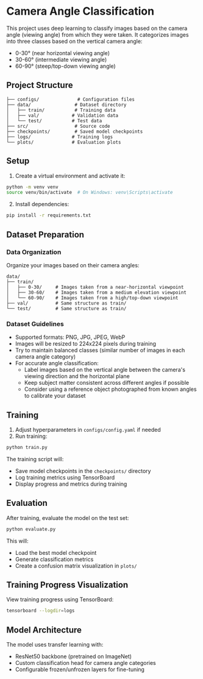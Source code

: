 # Camera Angle Classification

This project uses deep learning to classify images based on the camera angle (viewing angle) from which they were taken. It categorizes images into three classes based on the vertical camera angle:
- 0-30° (near horizontal viewing angle)
- 30-60° (intermediate viewing angle)
- 60-90° (steep/top-down viewing angle)

## Project Structure
```
├── configs/              # Configuration files
├── data/                # Dataset directory
│   ├── train/           # Training data
│   ├── val/            # Validation data
│   └── test/           # Test data
├── src/                 # Source code
├── checkpoints/         # Saved model checkpoints
├── logs/               # Training logs
└── plots/              # Evaluation plots
```

## Setup

1. Create a virtual environment and activate it:
```bash
python -m venv venv
source venv/bin/activate  # On Windows: venv\Scripts\activate
```

2. Install dependencies:
```bash
pip install -r requirements.txt
```

## Dataset Preparation

### Data Organization
Organize your images based on their camera angles:
```
data/
├── train/
│   ├── 0-30/     # Images taken from a near-horizontal viewpoint
│   ├── 30-60/    # Images taken from a medium elevation viewpoint
│   └── 60-90/    # Images taken from a high/top-down viewpoint
├── val/          # Same structure as train/
└── test/         # Same structure as train/
```

### Dataset Guidelines
- Supported formats: PNG, JPG, JPEG, WebP
- Images will be resized to 224x224 pixels during training
- Try to maintain balanced classes (similar number of images in each camera angle category)
- For accurate angle classification:
  - Label images based on the vertical angle between the camera's viewing direction and the horizontal plane
  - Keep subject matter consistent across different angles if possible
  - Consider using a reference object photographed from known angles to calibrate your dataset

## Training

1. Adjust hyperparameters in `configs/config.yaml` if needed
2. Run training:
```bash
python train.py
```

The training script will:
- Save model checkpoints in the `checkpoints/` directory
- Log training metrics using TensorBoard
- Display progress and metrics during training

## Evaluation

After training, evaluate the model on the test set:
```bash
python evaluate.py
```

This will:
- Load the best model checkpoint
- Generate classification metrics
- Create a confusion matrix visualization in `plots/`

## Training Progress Visualization

View training progress using TensorBoard:
```bash
tensorboard --logdir=logs
```

## Model Architecture

The model uses transfer learning with:
- ResNet50 backbone (pretrained on ImageNet)
- Custom classification head for camera angle categories
- Configurable frozen/unfrozen layers for fine-tuning